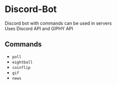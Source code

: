 # Discord-Bot
Discord bot with commands can be used in servers   
Uses Discord API and GIPHY API

## Commands
- `poll`
- `eightball`
- `coinflip`
- `gif`
- `news`
